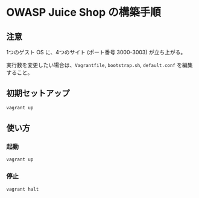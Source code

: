 # OWASP Juice Shop の構築手順

## 注意

1つのゲスト OS に、4つのサイト (ポート番号 3000-3003) が立ち上がる。

実行数を変更したい場合は、`Vagrantfile`, `bootstrap.sh`, `default.conf` を編集すること。


## 初期セットアップ

```bash
vagrant up
```

## 使い方

### 起動

```bash
vagrant up
```

### 停止

```bash
vagrant halt
```
